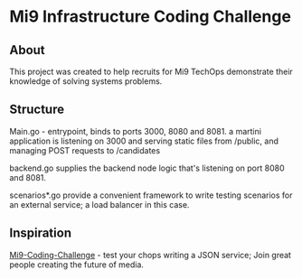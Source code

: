 Mi9 Infrastructure Coding Challenge
===

## About
This project was created to help recruits for Mi9 TechOps demonstrate their knowledge of solving systems problems.

## Structure
Main.go - entrypoint, binds to ports 3000, 8080 and 8081.
a martini application is listening on 3000 and serving static files from /public, and managing POST requests to /candidates

backend.go supplies the backend node logic that's listening on port 8080 and 8081. 

scenarios*.go provide a convenient framework to write testing scenarios for an external service; a load balancer in this case.

## Inspiration
[Mi9-Coding-Challenge](mi9-coding-challenge.herokuapp.com) - test your chops writing a JSON service; Join great people creating the future of media.